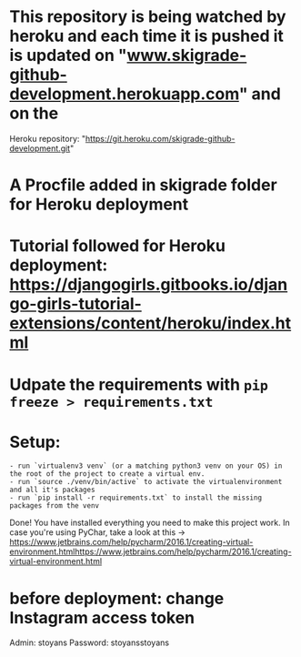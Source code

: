 # This repository is being watched by heroku and each time it is pushed it is updated on "www.skigrade-github-development.herokuapp.com" and on the
Heroku repository: "https://git.heroku.com/skigrade-github-development.git"

# A Procfile added in skigrade folder for Heroku deployment

# Tutorial followed for Heroku deployment: https://djangogirls.gitbooks.io/django-girls-tutorial-extensions/content/heroku/index.html

# Udpate the requirements with `pip freeze > requirements.txt`

# Setup:
    - run `virtualenv3 venv` (or a matching python3 venv on your OS) in the root of the project to create a virtual env.
    - run `source ./venv/bin/active` to activate the virtualenvironment and all it's packages
    - run `pip install -r requirements.txt` to install the missing packages from the venv
  Done! You have installed everything you need to make this project work.
  In case you're using PyChar, take a look at this -> https://www.jetbrains.com/help/pycharm/2016.1/creating-virtual-environment.htmlhttps://www.jetbrains.com/help/pycharm/2016.1/creating-virtual-environment.html

# before deployment: change Instagram access token
  Admin: stoyans Password: stoyansstoyans
